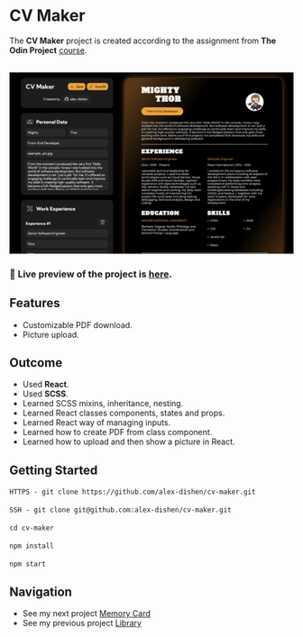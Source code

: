 # CV Maker
The **CV Maker** project is created according to the assignment from **The Odin Project** [course](https://www.theodinproject.com/paths/full-stack-javascript/courses/javascript).
<br>
<br>

![Preview](public/cv.png)

### 🔗 **Live preview** of the project is [here](https://alex-dishen.github.io/cv-maker/).

## **Features**
* Customizable PDF download.
* Picture upload.

## **Outcome**
* Used **React**.
* Used **SCSS**.
* Learned SCSS mixins, inheritance, nesting.
* Learned React classes components, states and props.
* Learned React way of managing inputs.
* Learned how to create PDF from class component.
* Learned how to upload and then show a picture in React.

## **Getting Started**
```
HTTPS - git clone https://github.com/alex-dishen/cv-maker.git

SSH - git clone git@github.com:alex-dishen/cv-maker.git

cd cv-maker

npm install

npm start
```

## **Navigation**
* See my next project [Memory Card](https://github.com/alex-dishen/memory-card)
* See my previous project [Library](https://github.com/alex-dishen/tic-tac-toe)